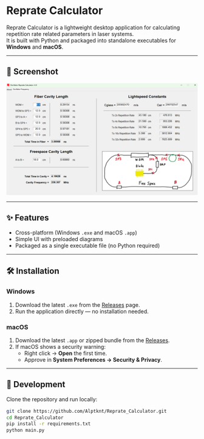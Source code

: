# Reprate Calculator

Reprate Calculator is a lightweight desktop application for calculating repetition rate related parameters in laser systems.  
It is built with Python and packaged into standalone executables for **Windows** and **macOS**.

---

## 📸 Screenshot

![App Screenshot](https://github.com/Alptknt/Reprate_Calculator/blob/main/Screenshot.png?raw=true)

---

## ✨ Features

- Cross-platform (Windows `.exe` and macOS `.app`)
- Simple UI with preloaded diagrams
- Packaged as a single executable file (no Python required)

---

## 🛠️ Installation

### Windows
1. Download the latest `.exe` from the [Releases](https://github.com/Alptknt/Reprate_Calculator/releases) page.
2. Run the application directly — no installation needed.

### macOS
1. Download the latest `.app` or zipped bundle from the [Releases](https://github.com/Alptknt/Reprate_Calculator/releases).
2. If macOS shows a security warning:
   - Right click → **Open** the first time.
   - Approve in **System Preferences → Security & Privacy**.

---

## 🚀 Development

Clone the repository and run locally:

```bash
git clone https://github.com/Alptknt/Reprate_Calculator.git
cd Reprate_Calculator
pip install -r requirements.txt
python main.py
